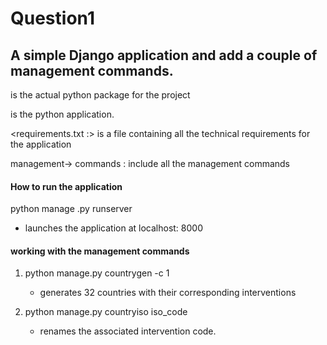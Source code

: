 # Question1

## A simple Django application and add a couple of management commands.

<Question1 subfolder :>  is the actual python package for the project

<wfp folder :> is the python application.

<requirements.txt :> is a file containing all the technical requirements for the application

management-> commands : include all the management commands

#### How to run the application
python manage .py runserver 

 - launches the application at localhost: 8000

#### working with the management commands

1. python manage.py countrygen -c 1

    - generates 32 countries with their corresponding interventions

2. python manage.py countryiso iso_code

    - renames the associated intervention code.


